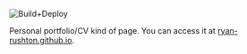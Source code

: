 ![Build+Deploy](https://github.com/ryan-rushton/ryan-rushton.github.io/workflows/Build+Deploy/badge.svg?branch=source)

Personal portfolio/CV kind of page. You can access it at [ryan-rushton.github.io](https://ryan-rushton.github.io/).
